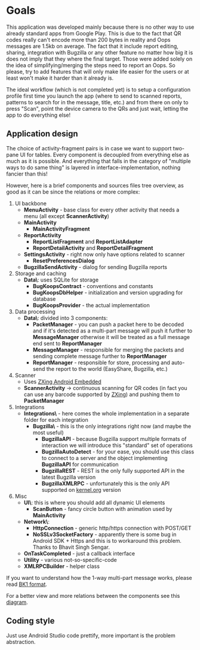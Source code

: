 # Goals
This application was developed mainly because there is no other way to use already standard apps from
Google Play. This is due to the fact that QR codes really can't encode more than 200 bytes in reality
and Oops messages are 1.5kb on average. The fact that it include report editing, sharing, integration
with Bugzilla or any other feature no matter how big it is does not imply that they where the final
target. Those were added solely on the idea of simplifying/merging the steps need to report an Oops.
So please, try to add features that will only make life easier for the users or at least won't make
it harder than it already is.

The ideal workflow (which is not completed yet) is to setup a configuration profile first time you
launch the app (where to send to scanned reports, patterns to search for in the message, title, etc.)
and from there on only to press "Scan", point the device camera to the QRs and just wait, letting
the app to do everything else!

## Application design
The choice of activity-fragment pairs is in case we want to support two-pane UI for tables. Every
component is decoupled from everything else as much as it is possible. And everything that falls
in the category of "multiple ways to do same thing" is layered in interface-implementation, nothing
fancier than this!

However, here is a brief components and sources files tree overview, as good as it can be since the
relations or more complex:

1. UI backbone
    * **MenuActivity** - base class for every other activity that needs a menu (all except
    **ScannerActivity**)
    * **MainActivity**
        * **MainActivityFragment**
    * **ReportActivity**
        * **ReportListFragment** and **ReportListAdapter**
        * **ReportDetailActivity** and **ReportDetailFragment**
    * **SettingsActivity** - right now only have options related to scanner
        * **ResetPreferencesDialog**
    * **BugzillaSendActivity** - dialog for sending Bugzilla reports
2. Storage and caching
    * **Data\\**: uses SQLite for storage
        * **BugKoopsContract** - conventions and constants
        * **BugKoopsDbHelper** - initialization and version upgrading for database
        * **BugKoopsProvider** - the actual implementation
3. Data processing
    * **Data\\**: divided into 3 components:
        * **PacketManager** - you can push a packet here to be decoded and if it's detected as a
        multi-part message will push it further to **MessageManager** otherwise it will be treated
        as a full message end sent to **ReportManager**
        * **MessageManager** - responsible for merging the packets and sending complete message
        further to **ReportManager**
        * **ReportManager** - responsible for store, processing and auto-send the report to the
        world (EasyShare, Bugzilla, etc.)
4. Scanner
    * Uses [ZXing Android Embedded][1]
    * **ScannerActivity** -> continuous scanning for QR codes (in fact you can use any barcode
    supported by [ZXing][2]) and pushing them to **PacketManager**
5. Integrations
    * **Integrations\\** - here comes the whole implementation in a separate folder for each
    integration
        * **Bugzilla\\** - this is the only integrations right now (and maybe the most useful)
            * **BugzillaAPI** - because Bugzilla support multiple formats of interaction we will
            introduce this "standard" set of operations
            * **BugzillaAutoDetect** - for your ease, you should use this class to connect to a server
            and the object implementing **BugzillaAPI** for communication
            * **BugzillaREST** - REST is the only fully supported API in the latest Bugzilla version
            * **BugzillaXMLRPC** - unfortunately this is the only API supported on [kernel.org][3]
            version
6. Misc
    * **UI\\**: this is where you should add all dynamic UI elements
        * **ScanButton** - fancy circle button with animation used by **MainActivity**
    * **Network\\**:
        * **HttpConnection** - generic http/https connection with POST/GET
        * **NoSSLv3SocketFactory** - apparently there is some bug in Android SDK + Https and this
        is to workaround this problem. Thanks to Bhavit Singh Sengar.
    * **OnTaskCompleted** - just a callback interface
    * **Utility** - various not-so-specific-code
    * **XMLRPCBuilder** - helper class

If you want to understand how the 1-way multi-part message works, please read [BK1 format][4].

For a better view and more relations between the components see this [diagram][5].

## Coding style
Just use Android Studio code prettify, more important is the problem abstraction.

[1]: https://github.com/journeyapps/zxing-android-embedded
[2]: https://github.com/zxing/zxing/
[3]: https://bugzilla.kernel.org/
[4]: FORMAT.md
[5]: appoverview.png
